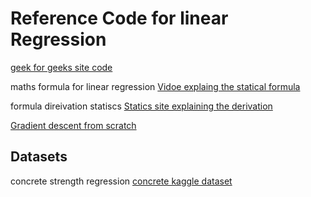 # Reference Code for linear Regression
[geek for geeks site code](https://www.geeksforgeeks.org/linear-regression-python-implementation/)

maths formula for linear regression
[Vidoe explaing the statical formula](https://www.youtube.com/watch?v=DSQ2plMtbLc)

formula direivation statiscs
[Statics site explaining the derivation](http://www.statisticshowto.com/probability-and-statistics/regression-analysis/find-a-linear-regression-equation/)

[Gradient descent from scratch](https://mubaris.com/2017/09/28/linear-regression-from-scratch/)
## Datasets
concrete strength regression 
[concrete kaggle dataset](https://www.kaggle.com/maajdl/yeh-concret-data)